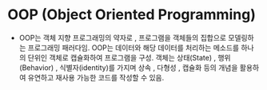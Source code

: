 # OOP (Object Oriented Programming)

- OOP는 객체 지향 프로그래밍의 약자로 , 프로그램을 객체들의 집합으로 모델링하는 프로그래밍 패러다임. OOP는 데이터와 해당 데이터를 처리하는 메소드를 하나의 단위인 객체로 캡슐화하여 프로그램을 구성. 객체는 상태(State) , 행위(Behavior) , 식별자(identity)를 가지며 상속 , 다형성 , 캡슐화 등의 개념을 활용하여 유연하고 재사용 가능한 코드를 작성할 수 있음.